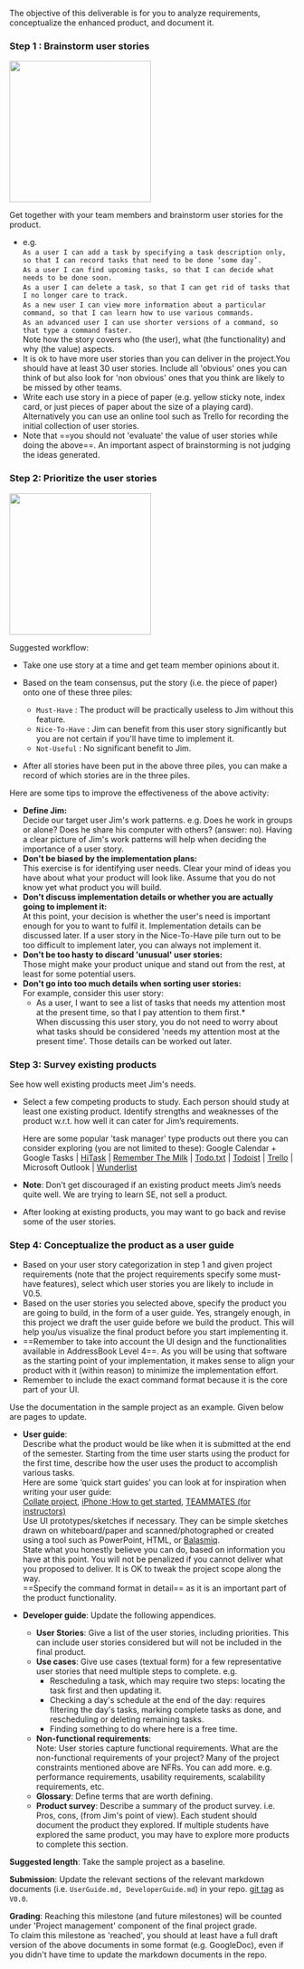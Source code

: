 The objective of this deliverable is for you to analyze requirements, conceptualize the enhanced product, and document it.

### Step 1 : Brainstorm user stories

<img src="{{baseUrl}}/handbook/images/v00.png" width="250px">

Get together with your team members and brainstorm user stories for the product.

*   e.g.  
    `As a user I can add a task by specifying a task description only, so that I can record tasks that need to be done ‘some day’.`  
    `As a user I can find upcoming tasks, so that I can decide what needs to be done soon.`  
    `As a user I can delete a task, so that I can get rid of tasks that I no longer care to track.`  
    `As a new user I can view more information about a particular command, so that I can learn how to use various commands.`  
    `As an advanced user I can use shorter versions of a command, so that type a command faster.`  
    Note how the story covers who (the user), what (the functionality) and why (the value) aspects.
*   It is ok to have more user stories than you can deliver in the project.You should have at least 30 user stories. Include all 'obvious' ones you can think of but also look for 'non obvious' ones that you think are likely to be missed by other teams.
*   Write each use story in a piece of paper (e.g. yellow sticky note, index card, or just pieces of paper about the size of a playing card). Alternatively you can use an online tool such as Trello for recording the initial collection of user stories.
*   Note that ==you should not 'evaluate' the value of user stories while doing the above==. An important aspect of brainstorming is not judging the ideas generated.  

### Step 2: Prioritize the user stories

<img src="{{baseUrl}}/handbook/images/userstories.png" width="250px">

Suggested workflow:

*   Take one use story at a time and get team member opinions about it.
*   Based on the team consensus, put the story (i.e. the piece of paper) onto one of these three piles:

    *   `Must-Have` : The product will be practically useless to Jim without this feature.
    *   `Nice-To-Have` : Jim can benefit from this user story significantly but you are not certain if you'll have time to implement it.
    *   `Not-Useful` : No significant benefit to Jim.

*   After all stories have been put in the above three piles, you can make a record of which stories are in the three piles.

Here are some tips to improve the effectiveness of the above activity:

*   **Define Jim:**  
    Decide our target user Jim's work patterns. e.g. Does he work in groups or alone? Does he share his computer with others? (answer: no). Having a clear picture of Jim's work patterns will help when deciding the importance of a user story.
*   **Don't be biased by the implementation plans:**  
    This exercise is for identifying user needs. Clear your mind of ideas you have about what your product will look like. Assume that you do not know yet what product you will build.
*   **Don't discuss implementation details or whether you are actually going to implement it:**  
    At this point, your decision is whether the user's need is important enough for you to want to fulfil it. Implementation details can be discussed later. If a user story in the Nice-To-Have pile turn out to be too difficult to implement later, you can always not implement it.
*   **Don't be too hasty to discard 'unusual' user stories:**  
    Those might make your product unique and stand out from the rest, at least for some potential users.
*   **Don't go into too much details when sorting user stories:**  
    For example, consider this user story:  
    * As a user, I want to see a list of tasks that needs my attention most at the present time, so that I pay attention to them first.*  
    When discussing this user story, you do not need to worry about what tasks should be considered 'needs my attention most at the present time'. Those details can be worked out later.

### Step 3: Survey existing products

See how well existing products meet Jim's needs.

*   Select a few competing products to study. Each person should study at least one existing product. Identify strengths and weaknesses of the product w.r.t. how well it can cater for Jim’s requirements.

    Here are some popular 'task manager' type products out there you can consider exploring (you are not limited to these): Google Calendar + Google Tasks | [HiTask](https://hitask.com) | [Remember The Milk](https://www.rememberthemilk.com/) | [Todo.txt](http://todotxt.com/) | [Todoist](https://todoist.com/) | [Trello](https://trello.com/) | Microsoft Outlook | [Wunderlist](https://www.wunderlist.com/)

*   **Note**: Don’t get discouraged if an existing product meets Jim’s needs quite well. We are trying to learn SE, not sell a product.
*   After looking at existing products, you may want to go back and revise some of the user stories.

### Step 4: Conceptualize the product as a user guide

*   Based on your user story categorization in step 1 and given project requirements (note that the project requirements specify some must-have features), select which user stories you are likely to include in V0.5.
*   Based on the user stories you selected above, specify the product you are going to build, in the form of a user guide. Yes, strangely enough, in this project we draft the user guide before we build the product. This will help you/us visualize the final product before you start implementing it.
*   ==Remember to take into account the UI design and the functionalities available in AddressBook Level 4==. As you will be using that software as the starting point of your implementation, it makes sense to align your product with it (within reason) to minimize the implementation effort.
*   Remember to include the exact command format because it is the core part of your UI.

Use the documentation in the sample project as an example. Given below are pages to update.

*   **User guide**:  
    Describe what the product would be like when it is submitted at the end of the semester. Starting from the time user starts using the product for the first time, describe how the user uses the product to accomplish various tasks.  
    Here are some ‘quick start guides’ you can look at for inspiration when writing your user guide:  
    [Collate project](https://github.com/se-edu/collate/blob/master/docs/User-Guide.md), [iPhone :How to get started](https://support.apple.com/en-sg/HT202033), [TEAMMATES (for instructors)](https://teammatesv4.appspot.com/instructorHelp.jsp#gs)  
    Use UI prototypes/sketches if necessary. They can be simple sketches drawn on whiteboard/paper and scanned/photographed or created using a tool such as PowerPoint, HTML, or [Balasmiq](https://balsamiq.com/).  
    State what you honestly believe you can do, based on information you have at this point. You will not be penalized if you cannot deliver what you proposed to deliver. It is OK to tweak the project scope along the way.  
    ==Specify the command format in detail== as it is an important part of the product functionality.  

*   **Developer guide**: Update the following appendices.
    *   **User Stories**: Give a list of the user stories, including priorities. This can include user stories considered but will not be included in the final product.
    *   **Use cases**: Give use cases (textual form) for a few representative user stories that need multiple steps to complete. e.g.
        *   Rescheduling a task, which may require two steps: locating the task first and then updating it.
        *   Checking a day's schedule at the end of the day: requires filtering the day's tasks, marking complete tasks as done, and rescheduling or deleting remaining tasks.
        *   Finding something to do where here is a free time.
    *   **Non-functional requirements**:  
        Note: User stories capture functional requirements. What are the non-functional requirements of your project? Many of the project constraints mentioned above are NFRs. You can add more. e.g. performance requirements, usability requirements, scalability requirements, etc.
    *   **Glossary**: Define terms that are worth defining.
    *   **Product survey**: Describe a summary of the product survey. i.e. Pros, cons, (from Jim's point of view). Each student should document the product they explored. If multiple students have explored the same product, you may have to explore more products to complete this section.

**Suggested length**: Take the sample project as a baseline.

**Submission**: Update the relevant sections of the relevant markdown documents (i.e. `UserGuide.md, DeveloperGuide.md`) in your repo. [git tag](http://git-scm.com/book/en/v2/Git-Basics-Tagging) as `V0.0`.

**Grading**: Reaching this milestone (and future milestones) will be counted under 'Project management' component of the final project grade.  
To claim this milestone as 'reached', you should at least have a full draft version of the above documents in some format (e.g. GoogleDoc), even if you didn't have time to update the markdown documents in the repo.
